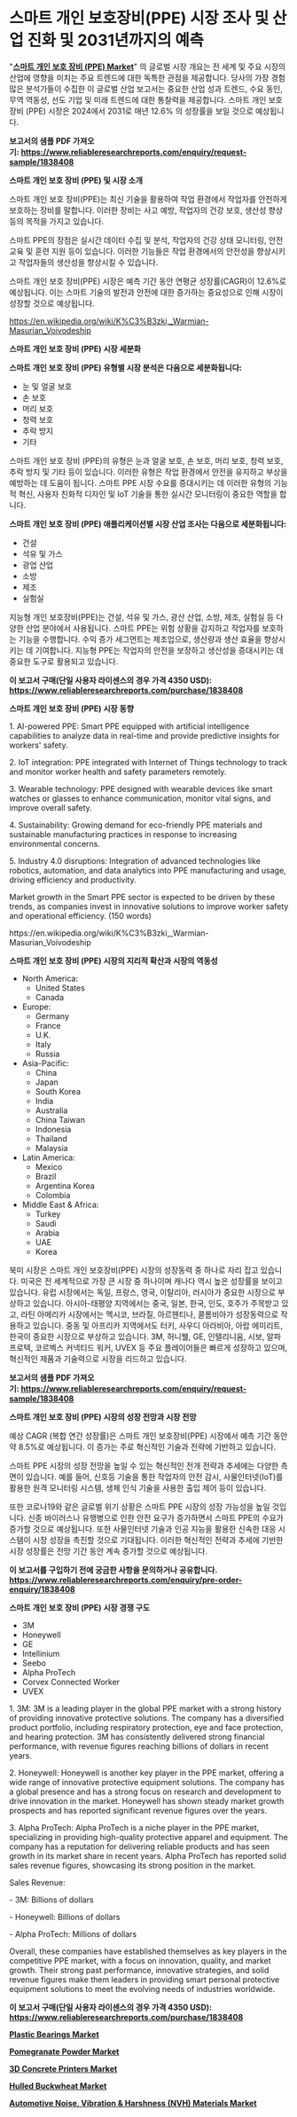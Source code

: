 <p><h1>스마트 개인 보호장비(PPE) 시장 조사 및 산업 진화 및 2031년까지의 예측</h1></p><p>"<strong><a href="https://www.reliableresearchreports.com/smart-personal-protective-equipment-ppe--r1838408">스마트 개인 보호 장비 (PPE) Market</a></strong>" 의 글로벌 시장 개요는 전 세계 및 주요 시장의 산업에 영향을 미치는 주요 트렌드에 대한 독특한 관점을 제공합니다. 당사의 가장 경험 많은 분석가들이 수집한 이 글로벌 산업 보고서는 중요한 산업 성과 트렌드, 수요 동인, 무역 역동성, 선도 기업 및 미래 트렌드에 대한 통찰력을 제공합니다. 스마트 개인 보호 장비 (PPE) 시장은 2024에서 2031로 매년 12.6% 의 성장률을 보일 것으로 예상됩니다.</p>
<p><strong>보고서의 샘플 PDF 가져오기:&nbsp;<a href="https://www.reliableresearchreports.com/enquiry/request-sample/1838408">https://www.reliableresearchreports.com/enquiry/request-sample/1838408</a></strong></p>
<p><strong>스마트 개인 보호 장비 (PPE) 및 시장 소개</strong></p>
<p><p>스마트 개인 보호 장비(PPE)는 최신 기술을 활용하여 작업 환경에서 작업자를 안전하게 보호하는 장비를 말합니다. 이러한 장비는 사고 예방, 작업자의 건강 보호, 생산성 향상 등의 목적을 가지고 있습니다.</p><p>스마트 PPE의 장점은 실시간 데이터 수집 및 분석, 작업자의 건강 상태 모니터링, 안전 교육 및 훈련 지원 등이 있습니다. 이러한 기능들은 작업 환경에서의 안전성을 향상시키고 작업자들의 생산성을 향상시킬 수 있습니다.</p><p>스마트 개인 보호 장비(PPE) 시장은 예측 기간 동안 연평균 성장률(CAGR)이 12.6%로 예상됩니다. 이는 스마트 기술의 발전과 안전에 대한 증가하는 중요성으로 인해 시장이 성장할 것으로 예상됩니다.</p></p>
<p><a href="https://en.wikipedia.org/wiki/K%C3%B3zki,_Warmian-Masurian_Voivodeship">https://en.wikipedia.org/wiki/K%C3%B3zki,_Warmian-Masurian_Voivodeship</a></p>
<p><strong>스마트 개인 보호 장비 (PPE) 시장 세분화</strong></p>
<p><strong>스마트 개인 보호 장비 (PPE) 유형별 시장 분석은 다음으로 세분화됩니다:</strong></p>
<p><ul><li>눈 및 얼굴 보호</li><li>손 보호</li><li>머리 보호</li><li>청력 보호</li><li>추락 방지</li><li>기타</li></ul></p>
<p><p>스마트 개인 보호 장비 (PPE)의 유형은 눈과 얼굴 보호, 손 보호, 머리 보호, 청력 보호, 추락 방지 및 기타 등이 있습니다. 이러한 유형은 작업 환경에서 안전을 유지하고 부상을 예방하는 데 도움이 됩니다. 스마트 PPE 시장 수요를 증대시키는 데 이러한 유형의 기능적 혁신, 사용자 친화적 디자인 및 IoT 기술을 통한 실시간 모니터링이 중요한 역할을 합니다.</p></p>
<p><strong>스마트 개인 보호 장비 (PPE) 애플리케이션별 시장 산업 조사는 다음으로 세분화됩니다:</strong></p>
<p><ul><li>건설</li><li>석유 및 가스</li><li>광업 산업</li><li>소방</li><li>제조</li><li>실험실</li></ul></p>
<p><p>지능형 개인 보호장비(PPE)는 건설, 석유 및 가스, 광산 산업, 소방, 제조, 실험실 등 다양한 산업 분야에서 사용됩니다. 스마트 PPE는 위험 상황을 감지하고 작업자를 보호하는 기능을 수행합니다. 수익 증가 세그먼트는 제조업으로, 생산량과 생산 효율을 향상시키는 데 기여합니다. 지능형 PPE는 작업자의 안전을 보장하고 생산성을 증대시키는 데 중요한 도구로 활용되고 있습니다.</p></p>
<p><strong>이 보고서 구매(단일 사용자 라이센스의 경우 가격 4350 USD): <a href="https://www.reliableresearchreports.com/purchase/1838408">https://www.reliableresearchreports.com/purchase/1838408</a></strong></p>
<p><strong>스마트 개인 보호 장비 (PPE) 시장 동향</strong></p>
<p><p>1. AI-powered PPE: Smart PPE equipped with artificial intelligence capabilities to analyze data in real-time and provide predictive insights for workers' safety.</p><p>2. IoT integration: PPE integrated with Internet of Things technology to track and monitor worker health and safety parameters remotely.</p><p>3. Wearable technology: PPE designed with wearable devices like smart watches or glasses to enhance communication, monitor vital signs, and improve overall safety.</p><p>4. Sustainability: Growing demand for eco-friendly PPE materials and sustainable manufacturing practices in response to increasing environmental concerns.</p><p>5. Industry 4.0 disruptions: Integration of advanced technologies like robotics, automation, and data analytics into PPE manufacturing and usage, driving efficiency and productivity.</p><p>Market growth in the Smart PPE sector is expected to be driven by these trends, as companies invest in innovative solutions to improve worker safety and operational efficiency. (150 words)</p></p>
<p>https://en.wikipedia.org/wiki/K%C3%B3zki,_Warmian-Masurian_Voivodeship</p>
<p><strong>스마트 개인 보호 장비 (PPE) 시장의 지리적 확산과 시장의 역동성</strong></p>
<p><ul>
    <li>
        North America:
        <ul>
            <li>United States</li>
            <li>Canada</li>
        </ul>
    </li>
    <li>
        Europe:
        <ul>
            <li>Germany</li>
            <li>France</li>
            <li>U.K.</li>
            <li>Italy</li>
            <li>Russia</li>
        </ul>
    </li>
    <li>
        Asia-Pacific:
        <ul>
            <li>China</li>
            <li>Japan</li>
            <li>South Korea</li>
            <li>India</li>
            <li>Australia</li>
            <li>China Taiwan</li>
            <li>Indonesia</li>
            <li>Thailand</li>
            <li>Malaysia</li>
        </ul>
    </li>
    <li>
        Latin America:
        <ul>
            <li>Mexico</li>
            <li>Brazil</li>
            <li>Argentina Korea</li>
            <li>Colombia</li>
        </ul>
    </li>
    <li>
        Middle East & Africa:
        <ul>
            <li>Turkey</li>
            <li>Saudi</li>
            <li>Arabia</li>
            <li>UAE</li>
            <li>Korea</li>
        </ul>
    </li>
    </ul></p>
<p><p>북미 시장은 스마트 개인 보호장비(PPE) 시장의 성장동력 중 하나로 자리 잡고 있습니다. 미국은 전 세계적으로 가장 큰 시장 중 하나이며 캐나다 역시 높은 성장률을 보이고 있습니다. 유럽 시장에서는 독일, 프랑스, 영국, 이탈리아, 러시아가 중요한 시장으로 부상하고 있습니다. 아시아-태평양 지역에서는 중국, 일본, 한국, 인도, 호주가 주목받고 있고, 라틴 아메리카 시장에서는 멕시코, 브라질, 아르헨티나, 콜롬비아가 성장동력으로 작용하고 있습니다. 중동 및 아프리카 지역에서도 터키, 사우디 아라비아, 아랍 에미리트, 한국이 중요한 시장으로 부상하고 있습니다. 3M, 허니웰, GE, 인텔리니움, 시보, 알파 프로텍, 코르벡스 커넥티드 워커, UVEX 등 주요 플레이어들은 빠르게 성장하고 있으며, 혁신적인 제품과 기술력으로 시장을 리드하고 있습니다.</p></p>
<p><strong>보고서의 샘플 PDF 가져오기:&nbsp;<a href="https://www.reliableresearchreports.com/enquiry/request-sample/1838408">https://www.reliableresearchreports.com/enquiry/request-sample/1838408</a></strong></p>
<p><strong>스마트 개인 보호 장비 (PPE) 시장의 성장 전망과 시장 전망</strong></p>
<p><p>예상 CAGR (복합 연간 성장률)은 스마트 개인 보호장비(PPE) 시장에서 예측 기간 동안 약 8.5%로 예상됩니다. 이 증가는 주로 혁신적인 기술과 전략에 기반하고 있습니다. </p><p>스마트 PPE 시장의 성장 전망을 높일 수 있는 혁신적인 전개 전략과 추세에는 다양한 측면이 있습니다. 예를 들어, 신호등 기술을 통한 작업자의 안전 감시, 사물인터넷(IoT)를 활용한 원격 모니터링 시스템, 생체 인식 기술을 사용한 출입 제어 등이 있습니다. </p><p>또한 코로나19와 같은 글로벌 위기 상황은 스마트 PPE 시장의 성장 가능성을 높일 것입니다. 신종 바이러스나 유행병으로 인한 안전 요구가 증가하면서 스마트 PPE의 수요가 증가할 것으로 예상됩니다. 또한 사물인터넷 기술과 인공 지능을 활용한 신속한 대응 시스템이 시장 성장을 촉진할 것으로 기대됩니다. 이러한 혁신적인 전략과 추세에 기반한 시장 성장률은 전망 기간 동안 계속 증가할 것으로 예상됩니다.</p></p>
<p><strong>이 보고서를 구입하기 전에 궁금한 사항을 문의하거나 공유합니다. <a href="https://www.reliableresearchreports.com/enquiry/pre-order-enquiry/1838408">https://www.reliableresearchreports.com/enquiry/pre-order-enquiry/1838408</a></strong></p>
<p><strong>스마트 개인 보호 장비 (PPE) 시장 경쟁 구도</strong></p>
<p><ul><li>3M</li><li>Honeywell</li><li>GE</li><li>Intellinium</li><li>Seebo</li><li>Alpha ProTech</li><li>Corvex Connected Worker</li><li>UVEX</li></ul></p>
<p><p>1. 3M: 3M is a leading player in the global PPE market with a strong history of providing innovative protective solutions. The company has a diversified product portfolio, including respiratory protection, eye and face protection, and hearing protection. 3M has consistently delivered strong financial performance, with revenue figures reaching billions of dollars in recent years.</p><p>2. Honeywell: Honeywell is another key player in the PPE market, offering a wide range of innovative protective equipment solutions. The company has a global presence and has a strong focus on research and development to drive innovation in the market. Honeywell has shown steady market growth prospects and has reported significant revenue figures over the years.</p><p>3. Alpha ProTech: Alpha ProTech is a niche player in the PPE market, specializing in providing high-quality protective apparel and equipment. The company has a reputation for delivering reliable products and has seen growth in its market share in recent years. Alpha ProTech has reported solid sales revenue figures, showcasing its strong position in the market.</p><p>Sales Revenue:</p><p>- 3M: Billions of dollars</p><p>- Honeywell: Billions of dollars</p><p>- Alpha ProTech: Millions of dollars</p><p>Overall, these companies have established themselves as key players in the competitive PPE market, with a focus on innovation, quality, and market growth. Their strong past performance, innovative strategies, and solid revenue figures make them leaders in providing smart personal protective equipment solutions to meet the evolving needs of industries worldwide.</p></p>
<p><strong>이 보고서 구매(단일 사용자 라이센스의 경우 가격 4350 USD): <a href="https://www.reliableresearchreports.com/purchase/1838408">https://www.reliableresearchreports.com/purchase/1838408</a></strong></p>
<p><strong><p><a href="https://issuu.com/reportprime-2/docs/plastic-bearings-market-size-2030.p_3b585aa1056c1f">Plastic Bearings Market</a></p><p><a href="https://github.com/HenrietteMills1/Market-Research-Report-List-2/blob/main/pomegranate-powder-market.md">Pomegranate Powder Market</a></p><p><a href="https://www.linkedin.com/pulse/in-depth-analysis-global-3d-concrete-printers-market-scope-yxdxe?trackingId=t3tdOAQoQ2%2BccfK3NZe2Bg%3D%3D">3D Concrete Printers Market</a></p><p><a href="https://github.com/marthawweekle/Market-Research-Report-List-2/blob/main/hulled-buckwheat-market.md">Hulled Buckwheat Market</a></p><p><a href="https://issuu.com/reportprime-2/docs/automotive-noise-vibration-harshnes_685217c4ee38c8">Automotive Noise, Vibration & Harshness (NVH) Materials Market</a></p></strong></p>
<p></p>